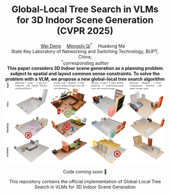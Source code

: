 <div align="center">

<h1>
Global-Local Tree Search in VLMs for 3D Indoor Scene Generation (CVPR 2025)
</h1>

<div>
    <a href='https://dw-dengwei.cn/' target='_blank'>Wei Deng</a>&emsp;
    <a href='https://jueduilingdu.github.io/' target='_blank'>Mengshi Qi</a><sup>*</sup>&emsp;
    Huadong Ma&emsp;
</div>
<div>
    State Key Laboratory of Networking and Switching Technology, BUPT, China;
    <br>
   <sup>*</sup>corresponding author
</div>

<strong>
This paper considers 3D indoor scene generation as a planning problem subject to spatial and layout common sense constraints. To solve the problem with a VLM, we propose a new global-local tree search algorithm
</strong>

<img src='https://github.com/dw-dengwei/TreeSearchGen/blob/main/assets/image.png'>


Code coming soon 👊

This repository contains the official implementation of Global-Local Tree Search in VLMs for 3D Indoor Scene Generation


</div>
